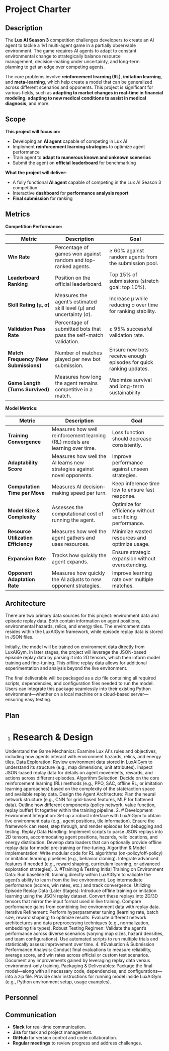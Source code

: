 # Project Charter

## Description
The **Lux AI Season 3** competition challenges developers to create an AI agent to tackle a 1v1 multi-agent game in a partially observable environment. The game requires AI agents to adapt to constant environmental change to strategically balance resource management, decision-making under uncertainty, and long-term planning to get an edge over competing agents.

The core problems involve **reinforcement learning (RL)**, **imitation learning**, and **meta-learning**, which help create a model that can be generalized across different scenarios and opponents. This project is significant for various fields, such as **adapting to market changes in real-time in financial modeling**, **adapting to new medical conditions to assist in medical diagnosis**, and more.

## Scope
**This project will focus on:**
  - Developing an **AI agent** capable of competing in Lux AI
  - Implement **reinforcement learning strategies** to optimize agent performance
  - Train agent to **adapt to numerous known and unknown scenerios**
  - Submit the agent on **official leaderboard** for benchmarking
    
**What the project will deliver:**
  - A fully functional **AI agent** capable of competing in the Lux AI Season 3 competition.
  - Interactive **dashboard** for **performance analysis report**
  - **Final submission** for ranking

## Metrics

**Competition Performance:**

| **Metric**                 | **Description**                                      | **Goal** |
|----------------------------|------------------------------------------------------|----------|
| **Win Rate**               | Percentage of games won against random and top-ranked agents. | ≥ 60% against random agents from the submission pool. |
| **Leaderboard Ranking**    | Position on the official leaderboard. | Top 15% of submissions (stretch goal: top 10%). |
| **Skill Rating (μ, σ)** | Measures the agent’s estimated skill level (μ) and uncertainty (σ). | Increase μ while reducing σ over time for ranking stability. |
| **Validation Pass Rate**   | Percentage of submitted bots that pass the self-match validation. | ≥ 95% successful validation rate. |
| **Match Frequency (New Submissions)** | Number of matches played per new bot submission. | Ensure new bots receive enough episodes for quick ranking updates. |
| **Game Length (Turns Survived)** | Measures how long the agent remains competitive in a match. | Maximize survival and long-term sustainability. |

**Model Metrics:**

| **Metric**                 | **Description**                                      | **Goal** |
|----------------------------|------------------------------------------------------|----------|
| **Training Convergence** | Measures how well reinforcement learning (RL) models are learning over time. | Loss function should decrease consistently. |
| **Adaptability Score**     | Measures how well the AI learns new strategies against novel opponents. | Improve performance against unseen strategies. |
| **Computation Time per Move** | Measures AI decision-making speed per turn. | Keep inference time low to ensure fast response. |
| **Model Size & Complexity** | Assesses the computational cost of running the agent. | Optimize for efficiency without sacrificing performance. |
| **Resource Utilization Efficiency** | Measures how well the agent gathers and uses resources. | Minimize wasted resources and optimize usage. |
| **Expansion Rate**         | Tracks how quickly the agent expands. | Ensure strategic expansion without overextending. |
| **Opponent Adaptation Rate** | Measures how quickly the AI adjusts to new opponent strategies. | Improve learning rate over multiple matches. |


## Architecture
There are two primary data sources for this project: environment data and episode replay data. Both contain information on agent positions, environmental hazards, relics, and energy tiles. The environment data resides within the LuxAIGym framework, while episode replay data is stored in JSON files.

Initially, the model will be trained on environment data directly from LuxAIGym. In later stages, the project will leverage the JSON-based episode replay data by parsing it into 2D tensors, which then inform model training and fine-tuning. This offline replay data allows for additional experimentation and analysis beyond the live environment.

The final deliverable will be packaged as a zip file containing all required scripts, dependencies, and configuration files needed to run the model. Users can integrate this package seamlessly into their existing Python environment—whether on a local machine or a cloud-based server—ensuring easy testing.

## Plan
1. # Research & Design
Understand the Game Mechanics: Examine Lux AI's rules and objectives, including how agents interact with environment hazards, relics, and energy tiles.
Data Exploration:
Review environment data stored in LuxAIGym to understand its structure (e.g., map dimensions, unit attributes).
Inspect JSON-based replay data for details on agent movements, rewards, and actions across different episodes.
Algorithm Selection: Decide on the core reinforcement learning (RL) methods (e.g., PPO, SAC, offline RL, or imitation learning approaches) based on the complexity of the state/action space and available replay data.
Design the Agent Architecture:
Plan the neural network structure (e.g., CNN for grid-based features, MLP for flattened data).
Outline how different components (policy network, value function, replay buffer) fit together within the training pipeline.
2. # Development
Environment Integration:
Set up a robust interface with LuxAIGym to obtain live environment data (e.g., agent positions, tile information).
Ensure the framework can reset, step through, and render episodes for debugging and testing.
Replay Data Handling:
Implement scripts to parse JSON replays into 2D tensors, accommodating agent positions, hazards, relic locations, and energy distribution.
Develop data loaders that can optionally provide offline replay data for model pre-training or fine-tuning.
Algorithm & Model Implementation:
Write modular code for RL algorithms (on-policy/off-policy) or imitation learning pipelines (e.g., behavior cloning).
Integrate advanced features if needed (e.g., reward shaping, curriculum learning, or advanced exploration strategies).
3. #Training & Testing
Initial Training on Environment Data:
Run baseline RL training directly within LuxAIGym to validate the agent’s ability to learn from the live environment.
Log intermediate performance (scores, win rates, etc.) and track convergence.
Utilizing Episode Replay Data (Later Stages):
Introduce offline training or imitation learning using the JSON replay dataset.
Convert these replays into 2D/3D tensors that mirror the input format used in live training.
Compare performance gains from combining live environment data with replay data.
Iterative Refinement:
Perform hyperparameter tuning (learning rate, batch size, reward shaping) to optimize results.
Evaluate different network architectures and data preprocessing techniques (e.g., normalization, embedding tile types).
Robust Testing Regimen:
Validate the agent’s performance across diverse scenarios (varying map sizes, hazard densities, and team configurations).
Use automated scripts to run multiple trials and statistically assess improvement over time.
4. #Evaluation & Submission
Performance Analysis:
Conduct final evaluations to measure reliability, average score, and win rates across official or custom test scenarios.
Document any improvements gained by leveraging replay data versus environment-only training.
Packaging & Deliverables:
Package the final model—along with all necessary code, dependencies, and configurations—into a zip file.
Provide clear instructions for running model inside LuxAIGym (e.g., Python environment setup, usage examples).


## Personnel

## Communication
- **Slack** for real-time communication. 
- **Jira** for task and project management. 
- **GitHub** for version control and code collaboration. 
- **Regular meetings** to review progress and address challenges.




